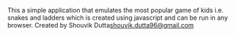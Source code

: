 This a simple application that emulates the most popular game of kids i.e. snakes and ladders which is created using javascript and can be run in any browser. Created by Shouvik Dutta<shouvik.dutta96@gmail.com>